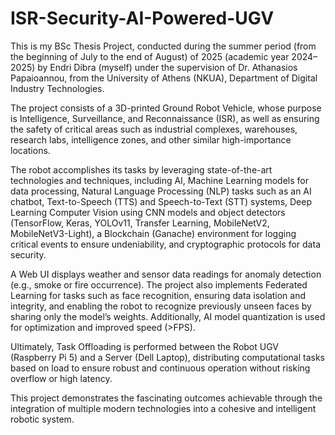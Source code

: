 # ISR-Security-AI-Powered-UGV
This is my BSc Thesis Project, conducted during the summer period (from the beginning of July to the end of August) of 2025 (academic year 2024–2025) by Endri Dibra (myself) under the supervision of Dr. Athanasios Papaioannou, from the University of Athens (NKUA), Department of Digital Industry Technologies.

The project consists of a 3D-printed Ground Robot Vehicle, whose purpose is Intelligence, Surveillance, and Reconnaissance (ISR), as well as ensuring the safety of critical areas such as industrial complexes, warehouses, research labs, intelligence zones, and other similar high-importance locations.

The robot accomplishes its tasks by leveraging state-of-the-art technologies and techniques, including AI, Machine Learning models for data processing, Natural Language Processing (NLP) tasks such as an AI chatbot, Text-to-Speech (TTS) and Speech-to-Text (STT) systems, Deep Learning Computer Vision using CNN models and object detectors (TensorFlow, Keras, YOLOv11, Transfer Learning, MobileNetV2, MobileNetV3-Light), a Blockchain (Ganache) environment for logging critical events to ensure undeniability, and cryptographic protocols for data security.

A Web UI displays weather and sensor data readings for anomaly detection (e.g., smoke or fire occurrence). The project also implements Federated Learning for tasks such as face recognition, ensuring data isolation and integrity, and enabling the robot to recognize previously unseen faces by sharing only the model’s weights. Additionally, AI model quantization is used for optimization and improved speed (>FPS).

Ultimately, Task Offloading is performed between the Robot UGV (Raspberry Pi 5) and a Server (Dell Laptop), distributing computational tasks based on load to ensure robust and continuous operation without risking overflow or high latency.

This project demonstrates the fascinating outcomes achievable through the integration of multiple modern technologies into a cohesive and intelligent robotic system.
